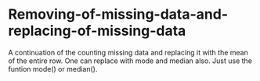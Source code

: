 # Removing-of-missing-data-and-replacing-of-missing-data
A continuation of the counting missing data and replacing it with the mean of the entire row.
One can replace with mode and median also. Just use the funtion mode() or median().
